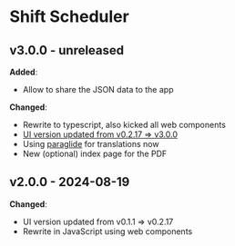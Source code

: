 # Shift Scheduler

## v3.0.0 - unreleased

**Added**:

- Allow to share the JSON data to the app

**Changed**:

- Rewrite to typescript, also kicked all web components
- [UI version updated from v0.2.17 => v3.0.0](https://github.com/knackwurstking/ui/tree/9e93732126e0d350eb436606e188e0e0c5fdfd50)
- Using [paraglide](https://inlang.com/m/gerre34r/library-inlang-paraglideJs) for translations now
- New (optional) index page for the PDF

## v2.0.0 - 2024-08-19

**Changed**:

- UI version updated from v0.1.1 => v0.2.17
- Rewrite in JavaScript using web components
